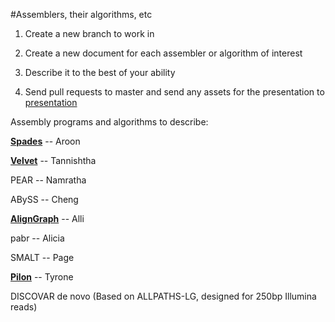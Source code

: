 #Assemblers, their algorithms, etc 

1. Create a new branch to work in 

2. Create a new document for each assembler or algorithm of interest 

3. Describe it to the best of your ability 

4. Send pull requests to master and send any assets for the presentation 
to [presentation](https://github.com/biol7210-genomes/presentation) 

Assembly programs and algorithms to describe: 

**[Spades](/spades.md)** -- Aroon

**[Velvet](/Velvet.md)** -- Tannishtha

PEAR -- Namratha

ABySS -- Cheng

**[AlignGraph](/AlignGraph.md)** -- Alli

pabr -- Alicia 

SMALT -- Page

**[Pilon](/pilon.md)** -- Tyrone


DISCOVAR de novo (Based on ALLPATHS-LG, designed for 250bp Illumina reads)




